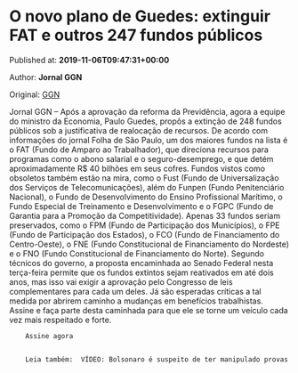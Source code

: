 
# O novo plano de Guedes: extinguir FAT e outros 247 fundos públicos

Published at: **2019-11-06T09:47:31+00:00**

Author: **Jornal GGN**

Original: [GGN](https://jornalggn.com.br/noticia/o-novo-plano-de-guedes-extinguir-fat-e-outros-247-fundos-publicos/)

Jornal GGN – Após a aprovação da reforma da Previdência, agora a equipe do ministro da Economia, Paulo Guedes, propôs a extinção de 248 fundos públicos sob a justificativa de realocação de recursos.
De acordo com informações do jornal Folha de São Paulo, um dos maiores fundos na lista é o FAT (Fundo de Amparo ao Trabalhador), que direciona recursos para programas como o abono salarial e o seguro-desemprego, e que detém aproximadamente R$ 40 bilhões em seus cofres.
Fundos vistos como obsoletos também estão na mira, como o Fust (Fundo de Universalização dos Serviços de Telecomunicações), além do Funpen (Fundo Penitenciário Nacional), o Fundo de Desenvolvimento do Ensino Profissional Marítimo, o Fundo Especial de Treinamento e Desenvolvimento e o FGPC (Fundo de Garantia para a Promoção da Competitividade).
Apenas 33 fundos seriam preservados, como o FPM (Fundo de Participação dos Municípios), o FPE (Fundo de Participação dos Estados), o FCO (Fundo de Financiamento do Centro-Oeste), o FNE (Fundo Constitucional de Financiamento do Nordeste) e o FNO (Fundo Constitucional de Financiamento do Norte).
Segundo técnicos do governo, a proposta encaminhada ao Senado Federal nesta terça-feira permite que os fundos extintos sejam reativados em até dois anos, mas isso vai exigir a aprovação pelo Congresso de leis complementares para cada um deles. Já são esperadas críticas a tal medida por abrirem caminho a mudanças em benefícios trabalhistas.
Assine e faça parte desta caminhada para que ele se torne um veículo cada vez mais respeitado e forte.

        Assine agora
      

        Leia também:  VÍDEO: Bolsonaro é suspeito de ter manipulado provas
      
